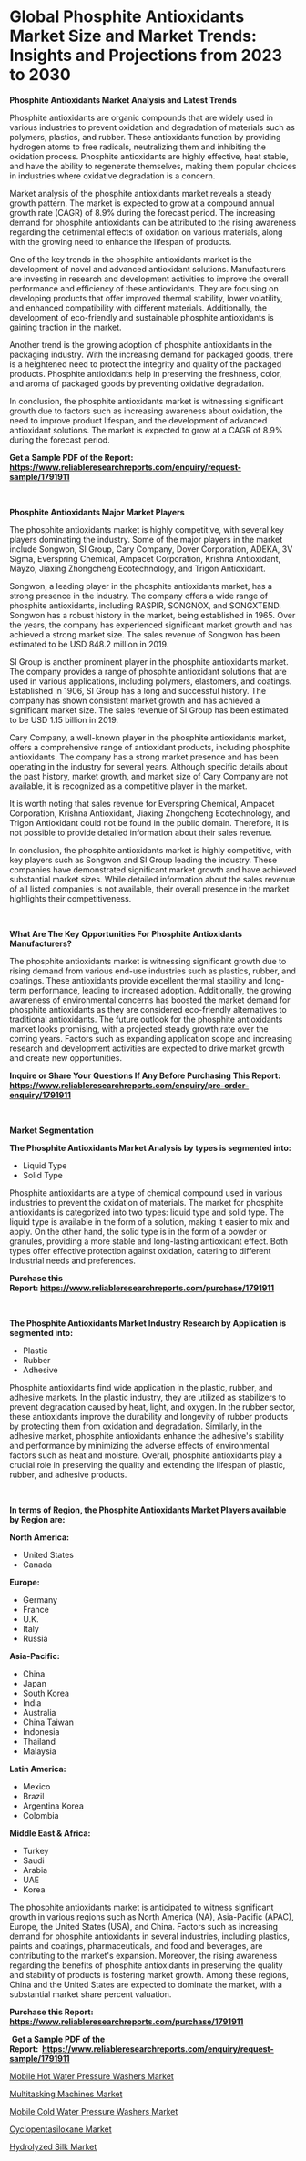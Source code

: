 <p><h1>Global Phosphite Antioxidants Market Size and Market Trends: Insights and Projections from 2023 to 2030</h1></p><p><strong>Phosphite Antioxidants Market Analysis and Latest Trends</strong></p>
<p><p>Phosphite antioxidants are organic compounds that are widely used in various industries to prevent oxidation and degradation of materials such as polymers, plastics, and rubber. These antioxidants function by providing hydrogen atoms to free radicals, neutralizing them and inhibiting the oxidation process. Phosphite antioxidants are highly effective, heat stable, and have the ability to regenerate themselves, making them popular choices in industries where oxidative degradation is a concern.</p><p>Market analysis of the phosphite antioxidants market reveals a steady growth pattern. The market is expected to grow at a compound annual growth rate (CAGR) of 8.9% during the forecast period. The increasing demand for phosphite antioxidants can be attributed to the rising awareness regarding the detrimental effects of oxidation on various materials, along with the growing need to enhance the lifespan of products.</p><p>One of the key trends in the phosphite antioxidants market is the development of novel and advanced antioxidant solutions. Manufacturers are investing in research and development activities to improve the overall performance and efficiency of these antioxidants. They are focusing on developing products that offer improved thermal stability, lower volatility, and enhanced compatibility with different materials. Additionally, the development of eco-friendly and sustainable phosphite antioxidants is gaining traction in the market.</p><p>Another trend is the growing adoption of phosphite antioxidants in the packaging industry. With the increasing demand for packaged goods, there is a heightened need to protect the integrity and quality of the packaged products. Phosphite antioxidants help in preserving the freshness, color, and aroma of packaged goods by preventing oxidative degradation.</p><p>In conclusion, the phosphite antioxidants market is witnessing significant growth due to factors such as increasing awareness about oxidation, the need to improve product lifespan, and the development of advanced antioxidant solutions. The market is expected to grow at a CAGR of 8.9% during the forecast period.</p></p>
<p><strong>Get a Sample PDF of the Report:&nbsp; <a href="https://www.reliableresearchreports.com/enquiry/request-sample/1791911">https://www.reliableresearchreports.com/enquiry/request-sample/1791911</a></strong></p>
<p>&nbsp;</p>
<p><strong>Phosphite Antioxidants Major Market Players</strong></p>
<p><p>The phosphite antioxidants market is highly competitive, with several key players dominating the industry. Some of the major players in the market include Songwon, SI Group, Cary Company, Dover Corporation, ADEKA, 3V Sigma, Everspring Chemical, Ampacet Corporation, Krishna Antioxidant, Mayzo, Jiaxing Zhongcheng Ecotechnology, and Trigon Antioxidant.</p><p>Songwon, a leading player in the phosphite antioxidants market, has a strong presence in the industry. The company offers a wide range of phosphite antioxidants, including RASPIR, SONGNOX, and SONGXTEND. Songwon has a robust history in the market, being established in 1965. Over the years, the company has experienced significant market growth and has achieved a strong market size. The sales revenue of Songwon has been estimated to be USD 848.2 million in 2019.</p><p>SI Group is another prominent player in the phosphite antioxidants market. The company provides a range of phosphite antioxidant solutions that are used in various applications, including polymers, elastomers, and coatings. Established in 1906, SI Group has a long and successful history. The company has shown consistent market growth and has achieved a significant market size. The sales revenue of SI Group has been estimated to be USD 1.15 billion in 2019.</p><p>Cary Company, a well-known player in the phosphite antioxidants market, offers a comprehensive range of antioxidant products, including phosphite antioxidants. The company has a strong market presence and has been operating in the industry for several years. Although specific details about the past history, market growth, and market size of Cary Company are not available, it is recognized as a competitive player in the market.</p><p>It is worth noting that sales revenue for Everspring Chemical, Ampacet Corporation, Krishna Antioxidant, Jiaxing Zhongcheng Ecotechnology, and Trigon Antioxidant could not be found in the public domain. Therefore, it is not possible to provide detailed information about their sales revenue.</p><p>In conclusion, the phosphite antioxidants market is highly competitive, with key players such as Songwon and SI Group leading the industry. These companies have demonstrated significant market growth and have achieved substantial market sizes. While detailed information about the sales revenue of all listed companies is not available, their overall presence in the market highlights their competitiveness.</p></p>
<p>&nbsp;</p>
<p><strong>What Are The Key Opportunities For Phosphite Antioxidants Manufacturers?</strong></p>
<p><p>The phosphite antioxidants market is witnessing significant growth due to rising demand from various end-use industries such as plastics, rubber, and coatings. These antioxidants provide excellent thermal stability and long-term performance, leading to increased adoption. Additionally, the growing awareness of environmental concerns has boosted the market demand for phosphite antioxidants as they are considered eco-friendly alternatives to traditional antioxidants. The future outlook for the phosphite antioxidants market looks promising, with a projected steady growth rate over the coming years. Factors such as expanding application scope and increasing research and development activities are expected to drive market growth and create new opportunities.</p></p>
<p><strong>Inquire or Share Your Questions If Any Before Purchasing This Report: <a href="https://www.reliableresearchreports.com/enquiry/pre-order-enquiry/1791911">https://www.reliableresearchreports.com/enquiry/pre-order-enquiry/1791911</a></strong></p>
<p>&nbsp;</p>
<p><strong>Market Segmentation</strong></p>
<p><strong>The Phosphite Antioxidants Market Analysis by types is segmented into:</strong></p>
<p><ul><li>Liquid Type</li><li>Solid Type</li></ul></p>
<p><p>Phosphite antioxidants are a type of chemical compound used in various industries to prevent the oxidation of materials. The market for phosphite antioxidants is categorized into two types: liquid type and solid type. The liquid type is available in the form of a solution, making it easier to mix and apply. On the other hand, the solid type is in the form of a powder or granules, providing a more stable and long-lasting antioxidant effect. Both types offer effective protection against oxidation, catering to different industrial needs and preferences.</p></p>
<p><strong>Purchase this Report:&nbsp;<a href="https://www.reliableresearchreports.com/purchase/1791911">https://www.reliableresearchreports.com/purchase/1791911</a></strong></p>
<p>&nbsp;</p>
<p><strong>The Phosphite Antioxidants Market Industry Research by Application is segmented into:</strong></p>
<p><ul><li>Plastic</li><li>Rubber</li><li>Adhesive</li></ul></p>
<p><p>Phosphite antioxidants find wide application in the plastic, rubber, and adhesive markets. In the plastic industry, they are utilized as stabilizers to prevent degradation caused by heat, light, and oxygen. In the rubber sector, these antioxidants improve the durability and longevity of rubber products by protecting them from oxidation and degradation. Similarly, in the adhesive market, phosphite antioxidants enhance the adhesive's stability and performance by minimizing the adverse effects of environmental factors such as heat and moisture. Overall, phosphite antioxidants play a crucial role in preserving the quality and extending the lifespan of plastic, rubber, and adhesive products.</p></p>
<p>&nbsp;</p>
<p><strong>In terms of Region, the Phosphite Antioxidants Market Players available by Region are:</strong></p>
<p>
    <p> <strong> North America: </strong>
        <ul>
            <li>United States</li>
            <li>Canada</li>
        </ul>
        </p> 
    <p> <strong> Europe: </strong>
        <ul>
            <li>Germany</li>
            <li>France</li>
            <li>U.K.</li>
            <li>Italy</li>
            <li>Russia</li>
        </ul>
        </p> 
    <p> <strong> Asia-Pacific: </strong>
        <ul>
            <li>China</li>
            <li>Japan</li>
            <li>South Korea</li>
            <li>India</li>
            <li>Australia</li>
            <li>China Taiwan</li>
            <li>Indonesia</li>
            <li>Thailand</li>
            <li>Malaysia</li>
        </ul>
        </p> 
    <p> <strong> Latin America: </strong>
        <ul>
            <li>Mexico</li>
            <li>Brazil</li>
            <li>Argentina Korea</li>
            <li>Colombia</li>
        </ul>
        </p> 
    <p> <strong> Middle East & Africa: </strong>
        <ul>
            <li>Turkey</li>
            <li>Saudi</li>
            <li>Arabia</li>
            <li>UAE</li>
            <li>Korea</li>
        </ul>
    </p>
    </p>
<p><p>The phosphite antioxidants market is anticipated to witness significant growth in various regions such as North America (NA), Asia-Pacific (APAC), Europe, the United States (USA), and China. Factors such as increasing demand for phosphite antioxidants in several industries, including plastics, paints and coatings, pharmaceuticals, and food and beverages, are contributing to the market's expansion. Moreover, the rising awareness regarding the benefits of phosphite antioxidants in preserving the quality and stability of products is fostering market growth. Among these regions, China and the United States are expected to dominate the market, with a substantial market share percent valuation.</p></p>
<p><strong>Purchase this Report: <a href="https://www.reliableresearchreports.com/purchase/1791911">https://www.reliableresearchreports.com/purchase/1791911</a></strong></p>
<p>&nbsp;<strong>Get a Sample PDF of the Report:&nbsp;&nbsp;<a href="https://www.reliableresearchreports.com/enquiry/request-sample/1791911">https://www.reliableresearchreports.com/enquiry/request-sample/1791911</a></strong></p>
<p><strong></strong></p>
<p><p><a href="https://medium.com/@rahul.reportprime/mobile-hot-water-pressure-washers-market-analysis-and-sze-forecasted-for-period-from-2023-to-2030-6990d66a8bee">Mobile Hot Water Pressure Washers Market</a></p><p><a href="https://medium.com/@charvi.reportprime/multitasking-machines-market-size-market-outlook-and-market-forecast-2023-to-2030-4919809a5e78">Multitasking Machines Market</a></p><p><a href="https://medium.com/@prachi.reportprime/mobile-cold-water-pressure-washers-market-size-market-outlook-and-market-forecast-2023-to-2030-f574ec7f5101">Mobile Cold Water Pressure Washers Market</a></p><p><a href="https://github.com/kholmovskayalyudmila/Market-Research-Report-List-1/blob/main/cyclopentasiloxane-market.md">Cyclopentasiloxane Market</a></p><p><a href="https://github.com/zebdakicsin/Market-Research-Report-List-1/blob/main/hydrolyzed-silk-market.md">Hydrolyzed Silk Market</a></p></p>